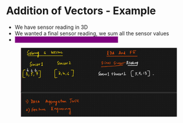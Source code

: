 # Addition of Vectors - Example

* We have sensor reading in 3D
* We wanted a final sensor reading, we sum all the sensor values
* <mark style="color:purple;background-color:purple;">**We use this in EDA + Feature engineering**</mark>

<figure><img src="../../.gitbook/assets/image (5) (1) (1) (1) (1) (1) (1) (1) (1).png" alt=""><figcaption></figcaption></figure>
